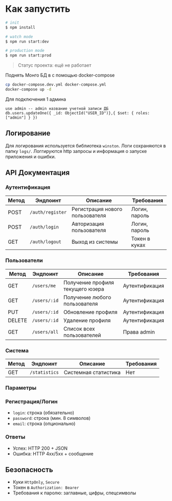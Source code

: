 # Как запустить

```bash
# init
$ npm install

# watch mode
$ npm run start:dev

# production mode
$ npm run start:prod
```

> Статус проекта: ещё не работает

Поднять Монго БД в с помощью docker-compose

```bash
cp docker-compose.dev.yml docker-compose.yml
docker-compose up -d
```

Для подключения 1 админа

```mongosh
use admin -- admin название учетной записи ДБ
db.users.updateOne({ _id: ObjectId("USER_ID")},{ $set: { roles: ["admin"] } })
```

## Логирование

Для логирования используется библиотека `winston`. Логи сохраняются в папку `logs/`.
Логгируются http запросы и информация о запуске приложения и ошибки.

## API Документация

### Аутентификация

| Метод | Эндпоинт         | Описание                        | Требования    |
| ----- | ---------------- | ------------------------------- | ------------- |
| POST  | `/auth/register` | Регистрация нового пользователя | Логин, пароль |
| POST  | `/auth/login`    | Авторизация пользователя        | Логин, пароль |
| GET   | `/auth/logout`   | Выход из системы                | Токен в куках |

### Пользователи

| Метод  | Эндпоинт         | Описание                         | Требования            |
| ------ | ---------------- | -------------------------------- | --------------------- |
| GET    | `/users/me`      | Получение профиля текущего юзера | Аутентификация        |
| GET    | `/users/:id`     | Получение любого пользователя    | Аутентификация        |
| PUT    | `/users/:id`     | Обновление профиля               | Аутентификация        |
| DELETE | `/users/:id`     | Удаление профиля                 | Аутентификация        |
| GET    | `/users/all`     | Список всех пользователей        | Права admin           |

### Система

| Метод | Эндпоинт | Описание             | Требования |
| ----- | -------- | -------------------- | ---------- |
| GET   | `/statistics`      | Системная статистика | Нет        |

### Параметры

### Регистрация/Логин

- `login`: строка (обязательно)
- `password`: строка (мин. 8 символов)
- `email`: строка (опционально)

### Ответы

- Успех: HTTP 200 + JSON
- Ошибка: HTTP 4xx/5xx + сообщение

## Безопасность

- Куки `HttpOnly`, `Secure`
- Токен в `Authorization: Bearer`
- Требования к паролю: заглавные, цифры, спецсимволы
